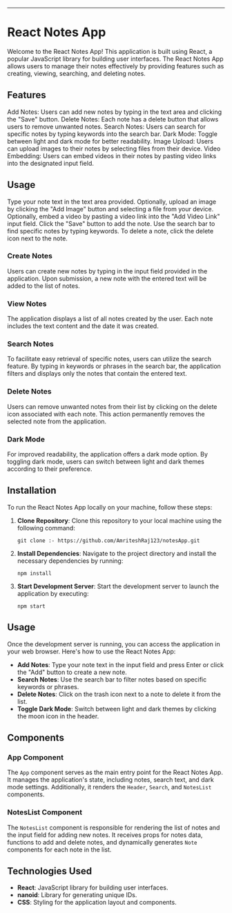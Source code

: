 

---

# React Notes App

Welcome to the React Notes App! This application is built using React, a popular JavaScript library for building user interfaces. The React Notes App allows users to manage their notes effectively by providing features such as creating, viewing, searching, and deleting notes.

## Features
Add Notes: Users can add new notes by typing in the text area and clicking the "Save" button.
Delete Notes: Each note has a delete button that allows users to remove unwanted notes.
Search Notes: Users can search for specific notes by typing keywords into the search bar.
Dark Mode: Toggle between light and dark mode for better readability.
Image Upload: Users can upload images to their notes by selecting files from their device.
Video Embedding: Users can embed videos in their notes by pasting video links into the designated input field.


## Usage

Type your note text in the text area provided.
Optionally, upload an image by clicking the "Add Image" button and selecting a file from your device.
Optionally, embed a video by pasting a video link into the "Add Video Link" input field.
Click the "Save" button to add the note.
Use the search bar to find specific notes by typing keywords.
To delete a note, click the delete icon next to the note.


### Create Notes

Users can create new notes by typing in the input field provided in the application. Upon submission, a new note with the entered text will be added to the list of notes.

### View Notes

The application displays a list of all notes created by the user. Each note includes the text content and the date it was created.

### Search Notes

To facilitate easy retrieval of specific notes, users can utilize the search feature. By typing in keywords or phrases in the search bar, the application filters and displays only the notes that contain the entered text.

### Delete Notes

Users can remove unwanted notes from their list by clicking on the delete icon associated with each note. This action permanently removes the selected note from the application.

### Dark Mode

For improved readability, the application offers a dark mode option. By toggling dark mode, users can switch between light and dark themes according to their preference.

## Installation

To run the React Notes App locally on your machine, follow these steps:

1. **Clone Repository**: Clone this repository to your local machine using the following command:
    ```
    git clone :- https://github.com/AmriteshRaj123/notesApp.git
    ```

2. **Install Dependencies**: Navigate to the project directory and install the necessary dependencies by running:
    ```
    npm install
    ```

3. **Start Development Server**: Start the development server to launch the application by executing:
    ```
    npm start
    ```

## Usage

Once the development server is running, you can access the application in your web browser. Here's how to use the React Notes App:

- **Add Notes**: Type your note text in the input field and press Enter or click the "Add" button to create a new note.
- **Search Notes**: Use the search bar to filter notes based on specific keywords or phrases.
- **Delete Notes**: Click on the trash icon next to a note to delete it from the list.
- **Toggle Dark Mode**: Switch between light and dark themes by clicking the moon icon in the header.

## Components

### App Component

The `App` component serves as the main entry point for the React Notes App. It manages the application's state, including notes, search text, and dark mode settings. Additionally, it renders the `Header`, `Search`, and `NotesList` components.

### NotesList Component

The `NotesList` component is responsible for rendering the list of notes and the input field for adding new notes. It receives props for notes data, functions to add and delete notes, and dynamically generates `Note` components for each note in the list.

## Technologies Used

- **React**: JavaScript library for building user interfaces.
- **nanoid**: Library for generating unique IDs.
- **CSS**: Styling for the application layout and components.

